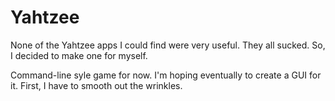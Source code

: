 # Yahtzee
None of the Yahtzee apps I could find were very useful.  They all sucked.  So, I decided to make one for myself.

Command-line syle game for now.  I'm hoping eventually to create a GUI for it.  First, I have to smooth out the wrinkles.
